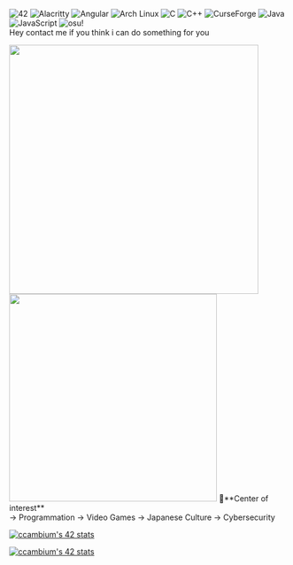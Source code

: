 ![42](https://a11ybadges.com/badge?logo=42)
![Alacritty](https://a11ybadges.com/badge?logo=alacritty)
![Angular](https://a11ybadges.com/badge?logo=angular)
![Arch Linux](https://a11ybadges.com/badge?logo=archlinux)
![C](https://a11ybadges.com/badge?logo=c)
![C++](https://a11ybadges.com/badge?logo=cplusplus)
![CurseForge](https://a11ybadges.com/badge?logo=curseforge)
![Java](https://a11ybadges.com/badge?logo=java)
![JavaScript](https://a11ybadges.com/badge?logo=javascript)
![osu!](https://a11ybadges.com/badge?logo=osu)<br>
Hey contact me if you think i can do something for you

<img src="https://github-readme-stats.vercel.app/api?username=RoyaLProg&show_icons=true&theme=gotham&?count_private=true&include_all_commits=true" length="100" width="450"> 
<img src="https://github-readme-stats.vercel.app/api/top-langs/?username=RoyaLProg&layout=compact&theme=gotham" length="100" width="375">
🚩**Center of interest**<br>
 ->  Programmation
 ->  Video Games
 ->  Japanese Culture 
 ->  Cybersecurity <br>

[![ccambium's 42 stats](https://badge42.vercel.app/api/v2/cl9j20swl01330gl2n2fhdahq/stats?cursusId=21&coalitionId=48)](https://github.com/RoyaLProg)

[![ccambium's 42 stats](https://badge42.vercel.app/api/v2/cl9j20swl01330gl2n2fhdahq/stats?cursusId=9&coalitionId=piscine)](https://github.com/JRoyaLProg)
